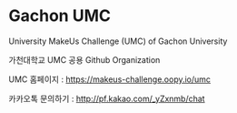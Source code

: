 # Gachon UMC
University MakeUs Challenge (UMC) of Gachon University

가천대학교 UMC 공용 Github Organization

UMC 홈페이지 : https://makeus-challenge.oopy.io/umc

카카오톡 문의하기 : http://pf.kakao.com/_yZxnmb/chat
